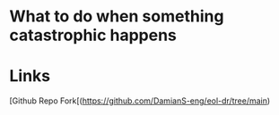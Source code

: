# What to do when something catastrophic happens

# Links

[Github Repo Fork[(https://github.com/DamianS-eng/eol-dr/tree/main)